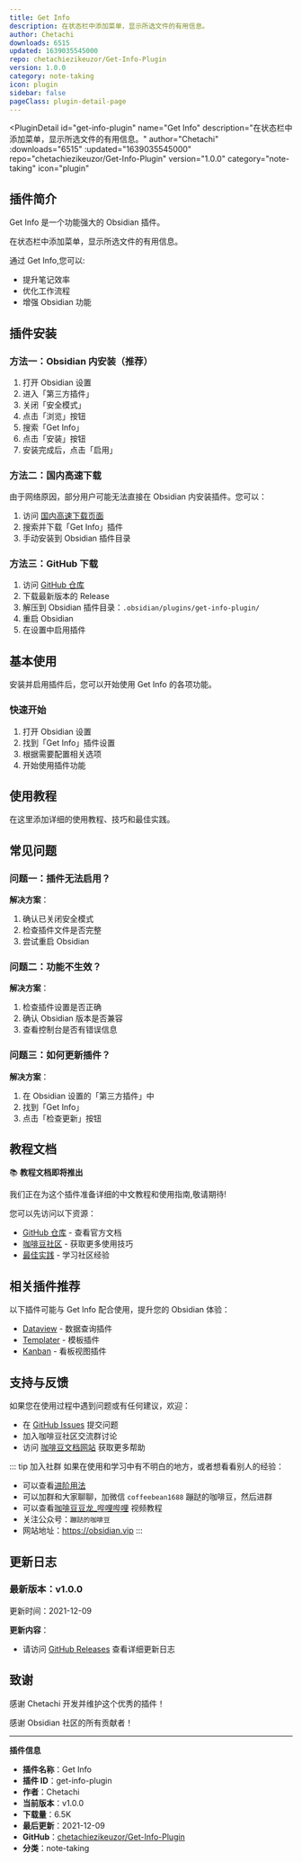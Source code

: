 ```yaml
---
title: Get Info
description: 在状态栏中添加菜单，显示所选文件的有用信息。
author: Chetachi
downloads: 6515
updated: 1639035545000
repo: chetachiezikeuzor/Get-Info-Plugin
version: 1.0.0
category: note-taking
icon: plugin
sidebar: false
pageClass: plugin-detail-page
---
```


<PluginDetail
  id="get-info-plugin"
  name="Get Info"
  description="在状态栏中添加菜单，显示所选文件的有用信息。"
  author="Chetachi"
  :downloads="6515"
  :updated="1639035545000"
  repo="chetachiezikeuzor/Get-Info-Plugin"
  version="1.0.0"
  category="note-taking"
  icon="plugin"
>

<!-- AUTO_GENERATED_START -->
## 插件简介

Get Info 是一个功能强大的 Obsidian 插件。

在状态栏中添加菜单，显示所选文件的有用信息。

通过 Get Info,您可以:

- 提升笔记效率
- 优化工作流程
- 增强 Obsidian 功能

<!-- AUTO_GENERATED_END -->

<!-- AUTO_GENERATED_START -->
## 插件安装

### 方法一：Obsidian 内安装（推荐）

1. 打开 Obsidian 设置
2. 进入「第三方插件」
3. 关闭「安全模式」
4. 点击「浏览」按钮
5. 搜索「Get Info」
6. 点击「安装」按钮
7. 安装完成后，点击「启用」

### 方法二：国内高速下载

由于网络原因，部分用户可能无法直接在 Obsidian 内安装插件。您可以：

1. 访问 [国内高速下载页面](/zh/documentation/obsidian-plugins-download.html)
2. 搜索并下载「Get Info」插件
3. 手动安装到 Obsidian 插件目录

### 方法三：GitHub 下载

1. 访问 [GitHub 仓库](https://github.com/chetachiezikeuzor/Get-Info-Plugin)
2. 下载最新版本的 Release
3. 解压到 Obsidian 插件目录：`.obsidian/plugins/get-info-plugin/`
4. 重启 Obsidian
5. 在设置中启用插件

## 基本使用

安装并启用插件后，您可以开始使用 Get Info 的各项功能。

### 快速开始

1. 打开 Obsidian 设置
2. 找到「Get Info」插件设置
3. 根据需要配置相关选项
4. 开始使用插件功能

<!-- AUTO_GENERATED_END -->

<!-- CUSTOM_CONTENT_START:tutorial -->
## 使用教程

在这里添加详细的使用教程、技巧和最佳实践。

<!-- CUSTOM_CONTENT_END:tutorial -->

<!-- SHARED_CONTENT_START -->
## 常见问题

### 问题一：插件无法启用？

**解决方案**：
1. 确认已关闭安全模式
2. 检查插件文件是否完整
3. 尝试重启 Obsidian

### 问题二：功能不生效？

**解决方案**：
1. 检查插件设置是否正确
2. 确认 Obsidian 版本是否兼容
3. 查看控制台是否有错误信息

### 问题三：如何更新插件？

**解决方案**：
1. 在 Obsidian 设置的「第三方插件」中
2. 找到「Get Info」
3. 点击「检查更新」按钮

## 教程文档

📚 **教程文档即将推出**

我们正在为这个插件准备详细的中文教程和使用指南,敬请期待!

您可以先访问以下资源：
- [GitHub 仓库](https://github.com/chetachiezikeuzor/Get-Info-Plugin) - 查看官方文档
- [咖啡豆社区](/zh/bases/) - 获取更多使用技巧
- [最佳实践](/zh/best-practices/) - 学习社区经验

## 相关插件推荐

以下插件可能与 Get Info 配合使用，提升您的 Obsidian 体验：

- [Dataview](/zh/plugins/dataview.html) - 数据查询插件
- [Templater](/zh/plugins/templater-obsidian.html) - 模板插件
- [Kanban](/zh/plugins/obsidian-kanban.html) - 看板视图插件

## 支持与反馈

如果您在使用过程中遇到问题或有任何建议，欢迎：

- 在 [GitHub Issues](https://github.com/chetachiezikeuzor/Get-Info-Plugin/issues) 提交问题
- 加入咖啡豆社区交流群讨论
- 访问 [咖啡豆文档网站](https://obsidian.vip) 获取更多帮助

::: tip 加入社群
如果在使用和学习中有不明白的地方，或者想看看别人的经验：
- 可以查看[进阶用法](/zh/advanced)
- 可以加群和大家聊聊，加微信 `coffeebean1688` 蹦跶的咖啡豆，然后进群
- 可以查看[咖啡豆豆龙_哔哩哔哩](https://space.bilibili.com/618777356) 视频教程
- 关注公众号：`蹦跶的咖啡豆`
- 网站地址：https://obsidian.vip
:::
<!-- SHARED_CONTENT_END -->

<!-- AUTO_GENERATED_START -->
## 更新日志

### 最新版本：v1.0.0

更新时间：2021-12-09

**更新内容**：
- 请访问 [GitHub Releases](https://github.com/chetachiezikeuzor/Get-Info-Plugin/releases) 查看详细更新日志

## 致谢

感谢 Chetachi 开发并维护这个优秀的插件！

感谢 Obsidian 社区的所有贡献者！

---

**插件信息**
- **插件名称**：Get Info
- **插件 ID**：get-info-plugin
- **作者**：Chetachi
- **当前版本**：v1.0.0
- **下载量**：6.5K
- **最后更新**：2021-12-09
- **GitHub**：[chetachiezikeuzor/Get-Info-Plugin](https://github.com/chetachiezikeuzor/Get-Info-Plugin)
- **分类**：note-taking
<!-- AUTO_GENERATED_END -->

</PluginDetail>

